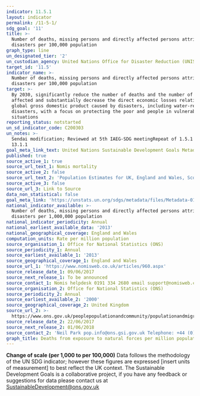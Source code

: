 ```yaml
---
indicator: 11.5.1
layout: indicator
permalink: /11-5-1/
sdg_goal: '11'
title: >-
  Number of deaths, missing persons and directly affected persons attributed to
  disasters per 100,000 population
graph_type: line
un_designated_tier: '2'
un_custodian_agency: United Nations Office for Disaster Reduction (UNISDR)
target_id: '11.5'
indicator_name: >-
  Number of deaths, missing persons and directly affected persons attributed to
  disasters per 100,000 population
target: >-
  By 2030, significantly reduce the number of deaths and the number of people
  affected and substantially decrease the direct economic losses relative to
  global gross domestic product caused by disasters, including water-related
  disasters, with a focus on protecting the poor and people in vulnerable
  situations
reporting_status: notstarted
un_sd_indicator_code: C200303
un_notes: >-
  Sendai modification; Reviewed at 5th IAEG-SDG meetingRepeat of 1.5.1 and
  13.1.1
goal_meta_link_text: United Nations Sustainable Development Goals Metadata (PDF 225 kB)
published: true
source_active_1: true
source_url_text_1: Nomis mortality
source_active_2: false
source_url_text_2: 'Population Estimates for UK, England and Wales, Scotland and Northern Ireland'
source_active_3: false
source_url_3: Link to Source
data_non_statistical: false
goal_meta_link: 'https://unstats.un.org/sdgs/metadata/files/Metadata-01-05-01.pdf'
national_indicator_available: >-
  Number of deaths, missing persons and directly affected persons attributed to
  disasters per 1,000,000 population
national_indicator_periodicity: Annual
national_earliest_available_data: '2013'
national_geographical_coverage: England and Wales
computation_units: Rate per million population
source_organisation_1: Office for National Statistics (ONS)
source_periodicity_1: Annual
source_earliest_available_1: '2013'
source_geographical_coverage_1: England and Wales
source_url_1: 'https://www.nomisweb.co.uk/articles/960.aspx'
source_release_date_1: 09/06/2017
source_next_release_1: To be announced
source_contact_1: Nomis helpdesk 0191 334 2680 email support@nomisweb.co.uk
source_organisation_2: Office for National Statistics (ONS)
source_periodicity_2: Annual
source_earliest_available_2: '2000'
source_geographical_coverage_2: United Kingdom
source_url_2: >-
  https://www.ons.gov.uk/peoplepopulationandcommunity/populationandmigration/populationestimates/datasets/populationestimatesforukenglandandwalesscotlandandnorthernireland
source_release_date_2: 22/06/2017
source_next_release_2: 01/06/2018
source_contact_2: 'Neil Park pop.info@ons.gsi.gov.uk Telephone: +44 (0)1329 444661'
graph_title: Deaths from exposure to natural forces per million population
---
```

**Change of scale (per 1,000 to per 100,000)**
Data follows the methodology of the UN SDG indicator; however these figures are expressed [insert units of measurement] to best reflect the UK context. 
The Sustainable Development Goals is a collaborative project, if you have any feedback or suggestions for data please contact us at SustainableDevelopment@ons.gov.uk